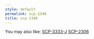```yaml
---
style: default
permalink: scp-1348
title: scp-1348
---
```

You may also like:
[SCP-3333-J](http://scp-wiki.net/scp-3333-j)
[SCP-2306](http://scp-wiki.net/scp-2306)